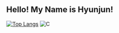## Hello! My Name is Hyunjun!
[![Top Langs](https://github-readme-stats.vercel.app/api/top-langs/?username=hyunjun1210)](https://github.com/anuraghazra/github-readme-stats)
![C](https://img.shields.io/badge/c-%2300599C.svg?style=for-the-badge&logo=c&logoColor=white)
<!--
**hyunjun1210/hyunjun1210** is a ✨ _special_ ✨ repository because its `README.md` (this file) appears on your GitHub profile.

Here are some ideas to get you started:

- 🔭 I’m currently working on ...
- 🌱 I’m currently learning ...
- 👯 I’m looking to collaborate on ...
- 🤔 I’m looking for help with ...
- 💬 Ask me about ...
- 📫 How to reach me: ...
- 😄 Pronouns: ...
- ⚡ Fun fact: ...
-->
